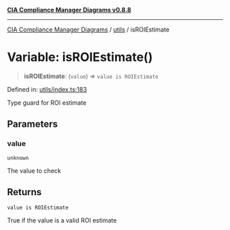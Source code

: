 [**CIA Compliance Manager Diagrams v0.8.8**](../../README.md)

***

[CIA Compliance Manager Diagrams](../../modules.md) / [utils](../README.md) / isROIEstimate

# Variable: isROIEstimate()

> **isROIEstimate**: (`value`) => `value is ROIEstimate`

Defined in: [utils/index.ts:183](https://github.com/Hack23/cia-compliance-manager/blob/283c1f3ddf6c7084b20c21176cda3bc5166ffcb9/src/utils/index.ts#L183)

Type guard for ROI estimate

## Parameters

### value

`unknown`

The value to check

## Returns

`value is ROIEstimate`

True if the value is a valid ROI estimate
